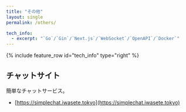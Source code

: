 ```yaml
---
title: "その他"
layout: single
permalink: /others/

tech_info: 
  - excerpt: "`Go`/`Gin`/`Next.js`/`WebSocket`/`OpenAPI`/`Docker`"
---
```


{% include feature_row id="tech_info" type="right" %}

## チャットサイト

簡単なチャットサービス。  
- [https://simplechat.iwasete.tokyo](https://simplechat.iwasete.tokyo)


